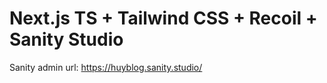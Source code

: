 # Next.js TS + Tailwind CSS + Recoil + Sanity Studio

Sanity admin url: https://huyblog.sanity.studio/
